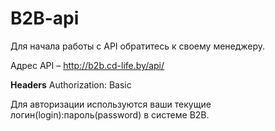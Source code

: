 # B2B-api

Для начала работы с API обратитесь к своему менеджеру.

Адрес API – http://b2b.cd-life.by/api/

**Headers**
Authorization: Basic

Для авторизации используются ваши текущие логин(login):пароль(password) в системе B2B.
